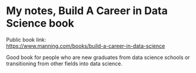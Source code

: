 # My notes, Build A Career in Data Science book  

Public book link:  
https://www.manning.com/books/build-a-career-in-data-science  

Good book for people who are new graduates from data science schools or transitioning from other fields into data science.  